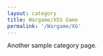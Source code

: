 ```yaml
---
layout: category
title: Wargame/XSS Game
permalink: '/Wargame/XG'
---
```


Another sample category page.
